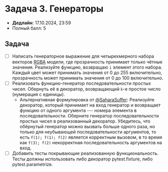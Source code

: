 # Задача 3. Генераторы

* **Дедлайн**: 17.10.2024, 23:59
* Полный балл: 5

## Задача

- [ ] Написать генераторное выражение для четырехмерного набора векторов [RGBA](https://en.wikipedia.org/wiki/RGBA_color_model) модели, где прозрачность принимает только чётные значения. Реализуйте функцию, возвращаю `i` элемент этого набора. Каждый цвет может принимать значения от 0 до 255 включительно, прозрачность может принимать значения от 0 до 100 включительно.
- [ ] Реализовать функцию-генератор последовательности простых чисел. Обернуть её в декоратор, возвращающий `k`-е простое число (нумерация с единицы).
  - Альтернативная формулировка от [@SaharaSuffer](https://github.com/SaharaSurfer):
  Реализуйте декоратор, который принимает на вход генератор и возвращает функцию от одного аргумента --- номера элемента в последовательности. Оберните генератор последовательности простых чисел в реализованный декоратор.
  Убедитесь, что обёрнутый генератор можно вызвать больше одного раза, но только для неубывающей последовательности аргументов, то есть `f(1); f(1); f(2)` является корректным вызовом, в то время как `f(3); f(2)` некорректная последовательность аргументов на вход.
- [ ] Добавить тесты покрывающие реализованную функциональность. Тесты должны использовать либо декоратор pytest.fixture, либо pytest.parametrize.
